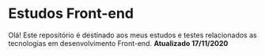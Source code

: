 Estudos Front-end
======================== 

Olá!
Este repositório é destinado aos meus estudos e testes relacionados as tecnologias em desenvolvimento Front-end.
**Atualizado 17/11/2020**
